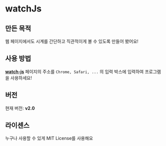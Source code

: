 # watchJs

## 만든 목적
웹 페이지에서도 시계를 간단하고 직관적이게 볼 수 있도록 만들어 봤어요!

## 사용 방법
[**watch-js**](https://watch-js.netlify.app) 페이지의 주소를 `Chrome, Safari, ...` 의 입력 박스에 입력하여 프로그램을 사용하세요!

## 버전
현재 버전: **v2.0**

## 라이센스
누구나 사용할 수 있게 MIT License를 사용해요
